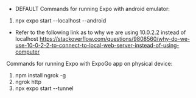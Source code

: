 - DEFAULT
  Commands for running Expo with android emulator:

1. npx expo start --localhost --android

- Refer to the following link as to why we are using 10.0.2.2 instead of localhost
  https://stackoverflow.com/questions/9808560/why-do-we-use-10-0-2-2-to-connect-to-local-web-server-instead-of-using-computer

Commands for running Expo with ExpoGo app on physical device:

1. npm install ngrok -g
2. ngrok http <server PORT>
3. npx expo start --tunnel
